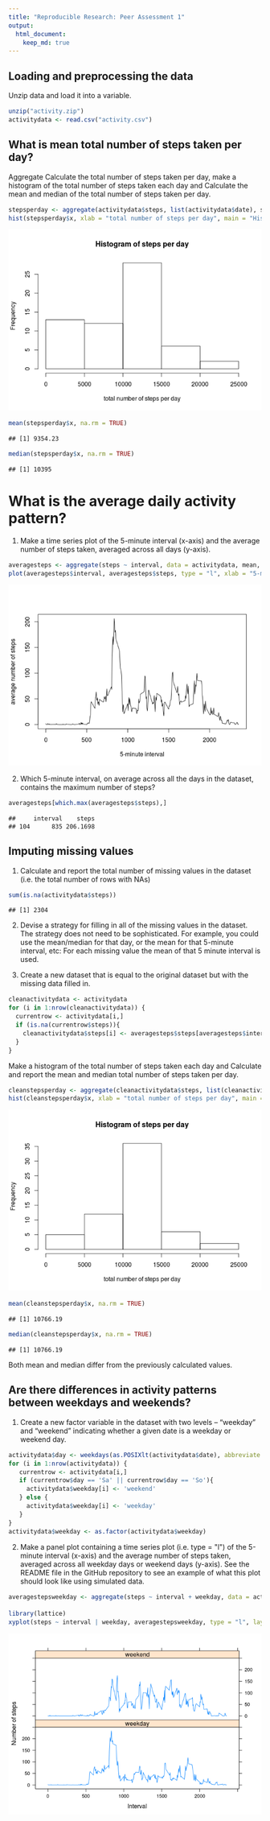 ```yaml
---
title: "Reproducible Research: Peer Assessment 1"
output: 
  html_document:
    keep_md: true
---
```



## Loading and preprocessing the data
Unzip data and load it into a variable.


```r
unzip("activity.zip")
activitydata <- read.csv("activity.csv")
```

## What is mean total number of steps taken per day?
Aggregate 
Calculate the total number of steps taken per day, make a histogram of the total number of steps taken each day and Calculate the mean and median of the total number of steps taken per day.


```r
stepsperday <- aggregate(activitydata$steps, list(activitydata$date), sum, na.rm = TRUE)
hist(stepsperday$x, xlab = "total number of steps per day", main = "Histogram of steps per day")
```

![](PA1_template_files/figure-html/unnamed-chunk-2-1.png)<!-- -->

```r
mean(stepsperday$x, na.rm = TRUE)
```

```
## [1] 9354.23
```

```r
median(stepsperday$x, na.rm = TRUE)
```

```
## [1] 10395
```

# What is the average daily activity pattern?
1. Make a time series plot of the 5-minute interval (x-axis) and the average number of steps taken, averaged across all days (y-axis).

```r
averagesteps <- aggregate(steps ~ interval, data = activitydata, mean, na.rm = TRUE)
plot(averagesteps$interval, averagesteps$steps, type = "l", xlab = "5-minute interval", ylab = "average number of steps")
```

![](PA1_template_files/figure-html/unnamed-chunk-3-1.png)<!-- -->

2. Which 5-minute interval, on average across all the days in the dataset, contains the maximum number of steps?

```r
averagesteps[which.max(averagesteps$steps),]
```

```
##     interval    steps
## 104      835 206.1698
```


## Imputing missing values
1. Calculate and report the total number of missing values in the dataset (i.e. the total number of rows with NAs)


```r
sum(is.na(activitydata$steps))
```

```
## [1] 2304
```


2. Devise a strategy for filling in all of the missing values in the dataset. The strategy does not need to be sophisticated. For example, you could use the mean/median for that day, or the mean for that 5-minute interval, etc: 
For each missing value the mean of that 5 minute interval is used.

3. Create a new dataset that is equal to the original dataset but with the missing data filled in.


```r
cleanactivitydata <- activitydata
for (i in 1:nrow(cleanactivitydata)) {
  currentrow <- activitydata[i,]
  if (is.na(currentrow$steps)){
    cleanactivitydata$steps[i] <- averagesteps$steps[averagesteps$interval == currentrow$interval]
  }
}
```


Make a histogram of the total number of steps taken each day and Calculate and report the mean and median total number of steps taken per day. 


```r
cleanstepsperday <- aggregate(cleanactivitydata$steps, list(cleanactivitydata$date), sum, na.rm = TRUE)
hist(cleanstepsperday$x, xlab = "total number of steps per day", main = "Histogram of steps per day")
```

![](PA1_template_files/figure-html/unnamed-chunk-7-1.png)<!-- -->

```r
mean(cleanstepsperday$x, na.rm = TRUE)
```

```
## [1] 10766.19
```

```r
median(cleanstepsperday$x, na.rm = TRUE)
```

```
## [1] 10766.19
```
Both mean and median differ from the previously calculated values.

## Are there differences in activity patterns between weekdays and weekends?

1. Create a new factor variable in the dataset with two levels – “weekday” and “weekend” indicating whether a given date is a weekday or weekend day.


```r
activitydata$day <- weekdays(as.POSIXlt(activitydata$date), abbreviate = TRUE)
for (i in 1:nrow(activitydata)) {
   currentrow <- activitydata[i,]
   if (currentrow$day == 'Sa' || currentrow$day == 'So'){
     activitydata$weekday[i] <- 'weekend'
   } else {
     activitydata$weekday[i] <- 'weekday'
   }
}
activitydata$weekday <- as.factor(activitydata$weekday)
```

2. Make a panel plot containing a time series plot (i.e. type = "l") of the 5-minute interval (x-axis) and the average number of steps taken, averaged across all weekday days or weekend days (y-axis). See the README file in the GitHub repository to see an example of what this plot should look like using simulated data.


```r
averagestepsweekday <- aggregate(steps ~ interval + weekday, data = activitydata, mean, na.rm = TRUE)

library(lattice)
xyplot(steps ~ interval | weekday, averagestepsweekday, type = "l", layout = c(1, 2), xlab = "Interval", ylab = "Number of steps")
```

![](PA1_template_files/figure-html/unnamed-chunk-9-1.png)<!-- -->
